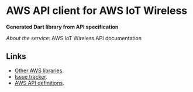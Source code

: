 # AWS API client for AWS IoT Wireless

**Generated Dart library from API specification**

*About the service:*
AWS IoT Wireless API documentation

## Links

- [Other AWS libraries](https://github.com/agilord/aws_client/tree/master/generated).
- [Issue tracker](https://github.com/agilord/aws_client/issues).
- [AWS API definitions](https://github.com/aws/aws-sdk-js/tree/master/apis).
